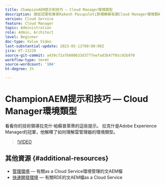 ```yaml
---
title: ChampionAEM提示和技巧 — Cloud Manager環境類型
description: 請從冠軍和專家Rakesh Pasupuleti那裡瞭解有關Cloud Manager環境類AEM型的這些提示。
version: Cloud Service
feature: Cloud Manager
topic: Administration
role: Admin, Architect
level: Beginner
doc-type: Value Video
last-substantial-update: 2023-05-11T00:00:00Z
jira: KT-13229
source-git-commit: a439c72a7b080633d3777eefad3b47f01c92b970
workflow-type: tm+mt
source-wordcount: '104'
ht-degree: 1%

---
```



# ChampionAEM提示和技巧 — Cloud Manager環境類型

看看你的技術領導拉克什·帕蘇普萊蒂的這些提示。 拉克什是Adobe Experience Manager的冠軍，他解釋了如何理解雲管理器的環境類型。

>[!VIDEO](https://video.tv.adobe.com/v/3419297?quality=12&learn=on)

## 其他資源 {#additional-resources}

* [管理環境](https://experienceleague.adobe.com/docs/experience-manager-cloud-service/content/implementing/using-cloud-manager/manage-environments.html)  — 有關as a Cloud Service環境管理的文AEM檔
* [快速開發環境](https://experienceleague.adobe.com/docs/experience-manager-cloud-service/content/implementing/developing/rapid-development-environments.html)  — 有關RDE的文AEM檔as a Cloud Service
